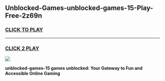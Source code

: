 
## Unblocked-Games-unblocked-games-15-Play-Free-2z69n
<h3>
<a href="https://premium76.site?title=unblocked-games-15&ref=23A">CLICK TO PLAY</a></h3>
<hr>

<h3>
<a href="https://premium76.site?title=unblocked-games-15&ref=23A">CLICK 2 PLAY</a>
  
</h3>

<a href="https://premium76.site?title=unblocked-games-15&ref=23A"><img src="https://clearcache.store/games.png"></a>


**unblocked-games-15 games unblocked: Your Gateway to Fun and Accessible Online Gaming**
